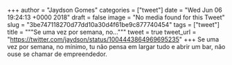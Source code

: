 
+++
author = "Jaydson Gomes"
categories = ["tweet"]
date = "Wed Jun 06 19:24:13 +0000 2018"
draft = false
image = "No media found for this Tweet"
slug = "3be747118270d77dd10a30d4f61be9c877740454"
tags = ["tweet"]
title = """Se uma vez por semana, no..."""
tweet = true
tweet_url = "https://twitter.com/jaydson/status/1004443864969695235"
+++
Se uma vez por semana, no mínimo, tu não pensa em largar tudo e abrir um bar, não ouse se chamar de empreendedor.

